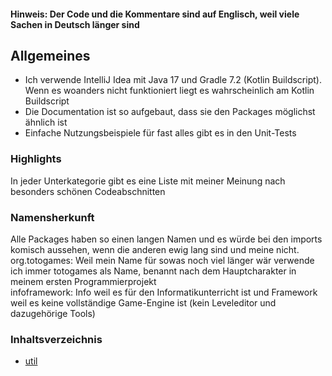 #### Hinweis: Der Code und die Kommentare sind auf Englisch, weil viele Sachen in Deutsch länger sind

## Allgemeines
- Ich verwende IntelliJ Idea mit Java 17 und Gradle 7.2 (Kotlin Buildscript). Wenn es woanders nicht funktioniert liegt es wahrscheinlich am Kotlin Buildscript
- Die Documentation ist so aufgebaut, dass sie den Packages möglichst ähnlich ist
- Einfache Nutzungsbeispiele für fast alles gibt es in den Unit-Tests

### Highlights
In jeder Unterkategorie gibt es eine Liste mit meiner Meinung nach besonders schönen Codeabschnitten

### Namensherkunft
Alle Packages haben so einen langen Namen und es würde bei den imports komisch aussehen, wenn die anderen ewig lang sind und meine nicht.\
org.totogames: Weil mein Name für sowas noch viel länger wär verwende ich immer totogames als Name, benannt nach dem Hauptcharakter in meinem ersten Programmierprojekt\
infoframework: Info weil es für den Informatikunterricht ist und Framework weil es keine vollständige Game-Engine ist (kein Leveleditor und dazugehörige Tools)

### Inhaltsverzeichnis
- [util](util.md)